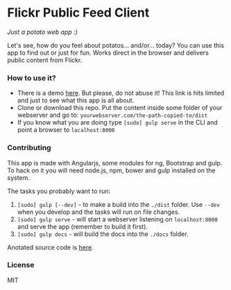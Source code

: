 Flickr Public Feed Client
====
*Just a potato web app :)*

Let's see, how do you feel about potatos... and/or... today? You can use this app to find out or just for fun. Works direct in the browser and delivers public content from Flickr.

### How to use it?
- There is a demo [here](https://rawgit.com/ColorfullyMe/flickr-potato/master/dist/index.html). But please, do not abuse it! This link is hits limited and just to see what this app is all about.
- Clone or download this repo. Put the content inside some folder of your webserver and go to: `yourwebserver.com/the-path-copied-to/dist`
- If you know what you are doing type `[sudo] gulp serve` in the CLI and point a browser to `localhost:8000`

### Contributing
This app is made with Angularjs, some modules for ng, Bootstrap and gulp. To hack on it you will need node.js, npm, bower and gulp installed on the system.

The tasks you probably want to run:

1. `[sudo] gulp [--dev]` - to make a build into the `./dist` folder. Use `--dev` when you develop and the tasks will run on file changes.
2. `[sudo] gulp serve` - will start a webserver listening on `localhost:8000` and serve the app (remember to build it first).
3. `[sudo] gulp docs` - will build the docs into the `./docs` folder.

Anotated source code is [here](https://rawgit.com/ColorfullyMe/flickr-potato/master/dist/docs/code/app.html).

### License
MIT

